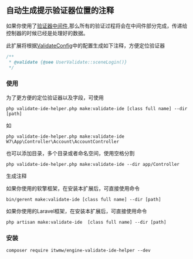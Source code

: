 ## 自动生成提示验证器位置的注释
如果你使用了[验证器中间件](https://v.neww7.com/2/Middleware.html),那么所有的验证过程将会在中间件部分完成，传递给控制器的时候已经是处理好的数据。

此扩展将根据[ValidateConfig](https://v.neww7.com/2/Start.html)中的配置生成如下注释，方便定位验证器
```php
/**
 * @validate {@see UserValidate::sceneLogin()}
 */
```
### 使用
为了更方便的定位验证器以及字段，可使用
```shell
php validate-ide-helper.php make:validate-ide [class full name] --dir [path]
```
如
```shell
php validate-ide-helper.php make:validate-ide W7\App\Controller\Account\AccountController
```
也可以添加目录，多个目录或者命名空间，使用空格分割
```shell
php validate-ide-helper.php make:validate-ide --dir app/Controller
```
生成注释

如果你使用的软擎框架，在安装本扩展后，可直接使用命令
```shell
bin/gerent make:validate-ide [class full name] --dir [path]
```
如果你使用的Laravel框架，在安装本扩展后，可直接使用命令
```shell
php artisan make:validate-ide  [class full name] --dir [path]
```
### 安装
```shell
composer require itwmw/engine-validate-ide-helper --dev
```